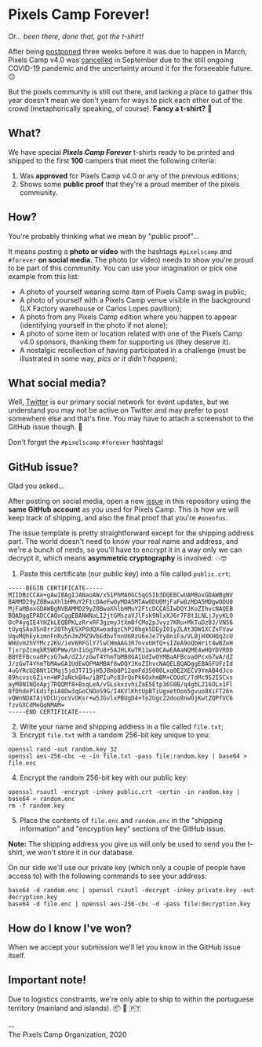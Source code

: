 # Pixels Camp Forever!
_Or... been there, done that, got the t-shirt!_

After being [postponed](https://blog.pixels.camp/pixels-camp-postponed-fddece7ccc4c) three weeks before it was due to happen in March, Pixels Camp v4.0 was [cancelled](https://blog.pixels.camp/) in September due to the still ongoing COVID-19 pandemic and the uncertainty around it for the forseeable future. 😔

But the pixels community is still out there, and lacking a place to gather this year doesn't mean we don't yearn for ways to pick each other out of the crowd (metaphorically speaking, of course). **Fancy a t-shirt?** 🙂

## What?

We have special **_Pixels Camp Forever_** t-shirts ready to be printed and shipped to the first **100** campers that meet the following criteria:

  1. Was **approved** for Pixels Camp v4.0 or any of the previous editions;
  2. Shows some **public proof** that they're a proud member of the pixels community.

## How?

You're probably thinking what we mean by "public proof"...

It means posting a **photo or video** with the hashtags `#pixelscamp` and `#forever` **on social media**. The photo (or video) needs to show you're proud to be part of this community. You can use your imagination or pick one example from this list:

  * A photo of yourself wearing some item of Pixels Camp swag in public;
  * A photo of yourself with a Pixels Camp venue visible in the background (LX Factory warehouse or Carlos Lopes pavillion);
  * A photo from any Pixels Camp edition where you happen to appear (identifying yourself in the photo if not alone);
  * A photo of some item or location related with one of the Pixels Camp v4.0 sponsors, thanking them for supporting us (they deserve it).
  * A nostalgic recollection of having participated in a challenge (must be illustrated in some way, _pics or it didn't happen_);

## What social media?

Well, [Twitter](https://twitter.com/pixelscamp) is our primary social network for event updates, but we understand you may not be active on Twitter and may prefer to post somewhere else and that's fine. You may have to attach a screenshot to the GitHub issue though. 🤔

Don't forget the `#pixelscamp` `#forever` hashtags!

## GitHub issue?

Glad you asked...

After posting on social media, open a new [issue](https://github.com/PixelsCamp/pixelscamp-forever/issues/new/choose) in this repository using the **same GitHub account** as you used for Pixels Camp. This is how we will keep track of shipping, and also the final proof that you're `#oneofus`.

The issue template is pretty straightforward except for the shipping address part. The world doesn't need to know your real name and address, and we're a bunch of nerds, so you'll have to encrypt it in a way only we can decrypt it, which means **asymmetric cryptography** is involved: 💥🤓

  1. Paste this certificate (our public key) into a file called `public.crt`:
```
-----BEGIN CERTIFICATE-----
MIIDBzCCAe+gAwIBAgIJANaoAW/x51PhMA0GCSqGSIb3DQEBCwUAMBoxGDAWBgNV
BAMMD29yZ0BwaXhlbHMuY2FtcDAeFw0yMDA5MTAwODU0MjFaFw0zMDA5MDgwODU0
MjFaMBoxGDAWBgNVBAMMD29yZ0BwaXhlbHMuY2FtcDCCASIwDQYJKoZIhvcNAQEB
BQADggEPADCCAQoCggEBANWNaLI2jtGMszaVJlFsk9NlxXJ6r7F8t1LNLjJyyKLO
OcP4ygIE4YHZkLEQBPKLzRrxRF3gzmyJtXmBfCMo2pJvyz7KRu+MkTuDz8J/VN56
tUyqSAo3Sn8rr2OThyESXP8dQXwoadqzChP20bgk5DEyI0IyZLAt3DW1XCZxFVaw
UquMQhEykzmnFnRu5nJmZMZ9VbEdbvTnnU6RzU6eJe7Yy8niFa/VLBjHXKHQq2cU
WHUvm2hVYMcz2KU/ieV6RFGlY7lwCHmAAG3R7nvxUHfQ+sIZeA9oQbWrit4wBZeH
TjxrpZcmqkR5WOPWw/UnIiGg7Pu8+5AJHLKwTR11ws0CAwEAAaNQME4wHQYDVR0O
BBYEFBcoa0PcxG7wA/dZJ/zGwT4YhmTbMB8GA1UdIwQYMBaAFBcoa0PcxG7wA/dZ
J/zGwT4YhmTbMAwGA1UdEwQFMAMBAf8wDQYJKoZIhvcNAQELBQADggEBAGFUFzId
4uGYRcU2BNt1CMqj5jdJT715jH5J8mb8P12qmFd3S000Lxq0E2XECV9YmAB4dJco
89hcvscGZi+n+WPJaNckB4w/iBPIuPc83rQoPk6OxhmBM+COUdC/TdMc9S2I5Cxs
ayM8N1NQoApj7RQQMf8+BsqLeA/vSLskxzvhiZaE5Etp36S0B/q4gbL216OLx1Fl
0fDhdePlEdifpiA8Dw3qGoCNOoS9G/I4KVlKhtUpBTiUgxetOoo5gvuo8XiFT26n
vQWnNDATAjVDCUjocVvOKsr+w5JGvlxPBUgD4+To2Ugc22doo8nwOjKwtZQPfVC6
fzvGXCdMeQqNMAM=
-----END CERTIFICATE-----
```
  2. Write your name and shipping address in a file called `file.txt`;
  3. Encrypt `file.txt` with a random 256-bit key unique to you:
```
openssl rand -out random.key 32
openssl aes-256-cbc -e -in file.txt -pass file:random.key | base64 > file.enc
```
  4. Encrypt the random 256-bit key with our public key:
```
openssl rsautl -encrypt -inkey public.crt -certin -in random.key | base64 > random.enc
rm -f random.key
```
  5. Place the contents of `file.enc` and `random.enc` in the "shipping information" and "encryption key" sections of the GitHub issue.

**Note:** The shipping address you give us will only be used to send you the t-shirt, we won't store it in our database.

On our side we'll use our private key (which only a couple of people have access to) with the following commands to see your address:
```
base64 -d random.enc | openssl rsautl -decrypt -inkey private.key -out decryption.key
base64 -d file.enc | openssl aes-256-cbc -d -pass file:decryption.key
```

## How do I know I've won?

When we accept your submission we'll let you know in the GitHub issue itself.

## Important note!

Due to logistics constraints, we're only able to ship to within the portuguese territory (mainland and islands). 📦 🚐 🇵🇹

--<br>
The Pixels Camp Organization, 2020
